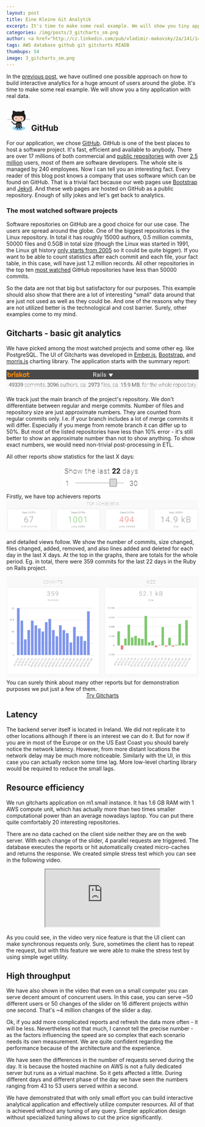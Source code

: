 ```yaml
---
layout: post
title: Eine Kleine Git Analytik
excerpt: It's time to make some real example. We will show you tiny application with real data. Software repositories on GitHub are a good choice for our use case.
categories: /img/posts/3_gitcharts_sm.png
author: <a href="http://cz.linkedin.com/pub/vladimir-makovsky/2a/141/141">Vladimir Makovsky</a>
tags: AWS database github git gitcharts MIADB
thumbups: 54
image: 3_gitcharts_sm.png
---
```

<p>
In the <a href="{{page.previous.url}}">previous post</a>, we have outlined one possible approach on how
to build interactive analytics for a huge amount of users around the globe.
It's time to make some real example. We will show you a tiny application with real data.
</p>

<h2><a href="http://www.github.com"><img src="/img/posts/3_octocat.png"/></a>GitHub</h2>
<p>
For our application, we chose <a href="http://www.wired.com/2013/03/github/">GitHub</a>.
GitHub is one of the best places to host a software project. It's fast, efficient and available to anybody.
There are over 17 millions of both commercial and 
<a href="https://github.com/search?l=&q=followers%3A%3E-1&ref=advsearch&type=Repositories">public repositories</a> with over
<a href="https://github.com/search?l=&o=desc&q=followers%3A%3E-1&ref=advsearch&s=joined&type=Users">2.5 million</a> users, most of them are software developers.
The whole site is managed by 240 employees. Now I can tell you an interesting fact.
Every reader of this blog post knows a company that uses software which can be found on GitHub. 
That is a trivial fact because our web pages use <a href="https://github.com/twbs/bootstrap">Bootstrap</a> and <a href="https://github.com/jekyll/jekyll">Jekyll</a>.
And these web pages are hosted on GitHub as a public repository.
Enough of silly jokes and let's get back to analytics. 
</p>

<h3>The most watched software projects</h3>
<p>Software repositories on GitHub are a good choice for our use case. The users are spread around the globe.
One of the biggest repositories is the Linux repository.
In total it has roughly 15000 authors, 0.5 million commits, 50000 files and 0.5GB in total size
(though the Linux was started in 1991, the Linux git history
<a href="https://github.com/torvalds/linux/commit/1da177e4c3f">only starts from 2005</a>
so it could be quite bigger). If you want to be able to count statistics after each
commit and each file, your fact table, in this case, will have just 1.2 million records.
All other repositories in the top ten
<a href="https://github.com/search?q=stars:%3E1&s=stars&type=Repositories">most watched</a>
GitHub repositories have less than 50000 commits.</p>

<p>So the data are not that big but satisfactory for our purposes.
This example should also show that there are a lot of interesting
"small" data around that are just not used as well as they could be.
And one of the reasons why they are not utilized better is the technological
and cost barrier. Surely, other examples come to my mind.
</p>

<h2>Gitcharts - basic git analytics</h2>

<p>We have picked among the most watched projects and some other eg. like PostgreSQL.
The UI of Gitcharts was developed in <a href="http://emberjs.com">Ember.js</a>, 
<a href="http://getbootstrap.com">Bootstrap</a>,
and <a href="http://morrisjs.github.io/morris.js/">morris.js</a> charting library.
The application starts with the summary report: <center><img src="/img/posts/3_summary.png"/></center>
</p>

<p>
We track just the main branch of the project's repository. 
We don't differentiate between regular and merge commits.
Number of files and repository size are just approximate numbers.
They are counted from regular commits only.
I.e. if your branch includes a lot of merge commits it will differ.
Especially if you merge from remote branch it can differ up to 50%.
But most of the listed repositories have less than 10% error - it's still better to show
an approximate number than not to show anything. To show exact numbers,
we would need non-trivial post-processing in ETL.
</p>

<p>All other reports show statistics for the last X days:
<center><img src="/img/posts/3_slider.png"/></center>
Firstly, we have top achievers reports
<center><img src="/img/posts/3_top_achievers.png"/></center>

and detailed views follow. We show the number of commits, size changed,
files changed, added, removed, and also lines added and deleted for each day
in the last X days. At the top in the graphs, there are totals for the whole period. Eg. in total,
there were 359 commits for the last 22 days in the Ruby on Rails project.
<center><img src="/img/posts/3_reports.png"/></center>
You can surely think about many other reports but for demonstration purposes
we put just a few of them.
<center>
<a class="btn btn-success btn-lg" href="http://gitcharts.briskat.com:8080/dashboard/Rails?days=5" role="button" target="_blank">
<span class="glyphicon glyphicon glyphicon-stats" aria-hidden="true"></span> Try Gitcharts</a>
</center>
</p>

<h2>Latency</h2>


<p>The backend server itself is located in Ireland. We did not replicate it to other locations
although if there is an interest we can do it. But for now if you are in most of the Europe
or on the US East Coast you should barely notice the network latency. However, from more
distant locations the network delay may be much more noticeable.
Similarly with the UI, in this case you can actually reckon some time lag.
More low-level charting library would be required to reduce the small
lags.
</p>

<h2>Resource efficiency</h2>

<p>
We run gitcharts application on m1.small instance. It has 1.6 GB RAM with 1 AWS compute unit,
which has actually more than two times smaller computational power than an average nowadays laptop.
You can put there quite comfortably 20 interesting repositories.
</p>


<p>There are no data cached on the client side neither they are on the web server.
With each change of the slider, 4 parallel requests are triggered.
The database executes the reports or hit automatically created micro-caches
and returns the response. We created simple stress test which you
can see in the following video.
	<center>
	<div class="embed-responsive embed-responsive-16by9">
	  <iframe class="embed-responsive-item" src="http://www.youtube.com/embed/xQZSdggFrvU?showinfo=0&rel=0&autohide=1" allowfullscreen></iframe>
	</div>
	</center>
</p>

<p>
As you could see, in the video very nice feature is that the UI client can
make synchronous requests only. Sure, sometimes the client has to repeat
the request, but with this feature we were able to make the stress test
by using simple wget utility.
</p>

<h2>High throughput</h2>

<p>
We have also shown in the video that even on a small computer you can serve decent
amount of concurrent users. In this case, you can serve ~50 different users
or 50 changes of the slider on 16 different projects within one second.
That's ~4 million changes of the slider a day.
</p>

<p>
Ok, if you add more complicated reports and refresh the data more often - it will be less.
Nevertheless not that much, I cannot tell the precise number - as the factors influencing
the speed are so complex that each scenario needs its own measurement. 
We are quite confident regarding the performance because of the architecture and the experience.
</p>

<p>
We have seen the differences in the number of requests served during the day.
It is because the hosted machine on AWS is not a fully dedicated server
but runs as a virtual machine. So it gets affected a little.
During different days and different phase of the day
we have seen the numbers ranging from 43 to 53 users served within a second.
</p>

<p>
We have demonstrated that with only small effort you can build
interactive analytical application and effectively utilize
computer resources. All of that is achieved without
any tuning of any query. Simpler application design without
specialized tuning allows to cut the price significantly.
</p>
